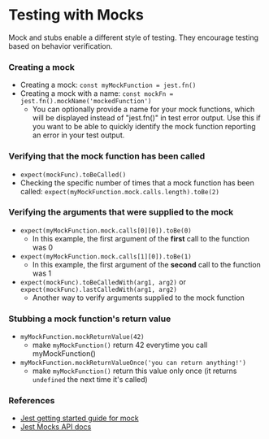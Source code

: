 # Testing with Mocks

Mock and stubs enable a different style of testing. They encourage testing based on behavior verification.

### Creating a mock

* Creating a mock: `const myMockFunction = jest.fn()`
* Creating a mock with a name: `const mockFn = jest.fn().mockName('mockedFunction')`
  * You can optionally provide a name for your mock functions, which will be displayed instead of "jest.fn\(\)" in test error output. Use this if you want to be able to quickly identify the mock function reporting an error in your test output.

### Verifying that the mock function has been called

* `expect(mockFunc).toBeCalled()`
* Checking the specific number of times that a mock function has been called: `expect(myMockFunction.mock.calls.length).toBe(2)`

### Verifying the arguments that were supplied to the mock

* `expect(myMockFunction.mock.calls[0][0]).toBe(0)`
  * In this example, the first argument of the **first** call to the function was 0
* `expect(myMockFunction.mock.calls[1][0]).toBe(1)`
  * In this example, the first argument of the **second** call to the function was 1
* `expect(mockFunc).toBeCalledWith(arg1, arg2)` or `expect(mockFunc).lastCalledWith(arg1, arg2)`
  * Another way to verify arguments supplied to the mock function

### Stubbing a mock function's return value

* `myMockFunction.mockReturnValue(42)`
  * make `myMockFunction()` return 42 everytime you call myMockFunction\(\)
* `myMockFunction.mockReturnValueOnce('you can return anything!')` 
  * make `myMockFunction()` return this value only once \(it returns `undefined` the next time it's called\)

### References

* [Jest getting started guide for mock](https://facebook.github.io/jest/docs/en/mock-functions.html)
* [Jest Mocks API docs](https://facebook.github.io/jest/docs/en/mock-function-api.html)



